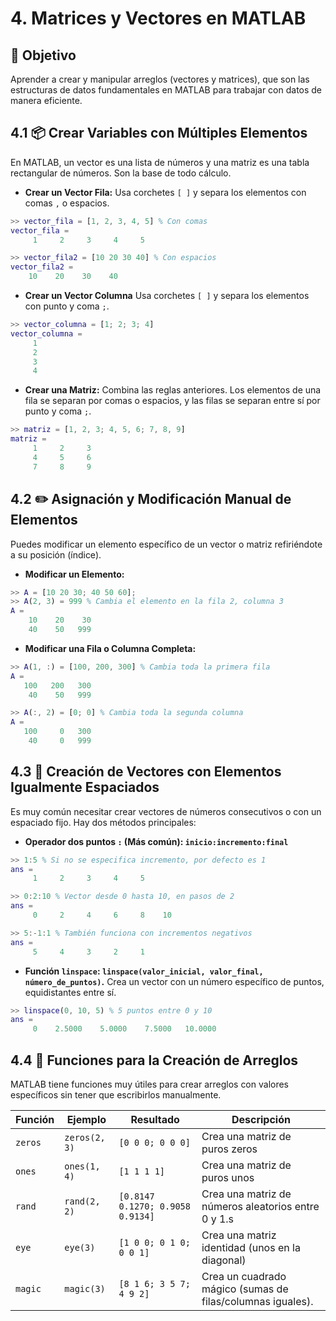 # 4. Matrices y Vectores en MATLAB

## 🎯 Objetivo
Aprender a crear y manipular arreglos (vectores y matrices), que son las estructuras de datos fundamentales en MATLAB para trabajar con datos de manera eficiente.

## 4.1 📦 Crear Variables con Múltiples Elementos
En MATLAB, un vector es una lista de números y una matriz es una tabla rectangular de números. Son la base de todo cálculo.

* **Crear un Vector Fila:** Usa corchetes ```[ ]``` y separa los elementos con comas ```,``` o espacios.
```matlab
>> vector_fila = [1, 2, 3, 4, 5] % Con comas
vector_fila =
     1     2     3     4     5

>> vector_fila2 = [10 20 30 40] % Con espacios
vector_fila2 =
    10    20    30    40
```
* **Crear un Vector Columna** Usa corchetes ```[ ]``` y separa los elementos con punto y coma ```;```.
```matlab
>> vector_columna = [1; 2; 3; 4]
vector_columna =
     1
     2
     3
     4
```

* **Crear una Matriz:** Combina las reglas anteriores. Los elementos de una fila se separan por comas o espacios, y las filas se separan entre sí por punto y coma ```;```.

```matlab
>> matriz = [1, 2, 3; 4, 5, 6; 7, 8, 9]
matriz =
     1     2     3
     4     5     6
     7     8     9
```

## 4.2 ✏️ Asignación y Modificación Manual de Elementos
Puedes modificar un elemento específico de un vector o matriz refiriéndote a su posición (índice).

* **Modificar un Elemento:**
```matlab
>> A = [10 20 30; 40 50 60];
>> A(2, 3) = 999 % Cambia el elemento en la fila 2, columna 3
A =
    10    20    30
    40    50   999
```

* **Modificar una Fila o Columna Completa:**
```matlab
>> A(1, :) = [100, 200, 300] % Cambia toda la primera fila
A =
   100   200   300
    40    50   999

>> A(:, 2) = [0; 0] % Cambia toda la segunda columna
A =
   100     0   300
    40     0   999
```

## 4.3 📶 Creación de Vectores con Elementos Igualmente Espaciados
Es muy común necesitar crear vectores de números consecutivos o con un espaciado fijo. Hay dos métodos principales:
* **Operador dos puntos ```:``` (Más común): ```inicio:incremento:final```**
```matlab
>> 1:5 % Si no se especifica incremento, por defecto es 1
ans =
     1     2     3     4     5

>> 0:2:10 % Vector desde 0 hasta 10, en pasos de 2
ans =
     0     2     4     6     8    10

>> 5:-1:1 % También funciona con incrementos negativos
ans =
     5     4     3     2     1
```

* **Función ```linspace```: ```linspace(valor_inicial, valor_final, número_de_puntos)```.** Crea un vector con un número específico de puntos, equidistantes entre sí.
```matlab
>> linspace(0, 10, 5) % 5 puntos entre 0 y 10
ans =
     0    2.5000    5.0000    7.5000   10.0000
```

## 4.4 🧰 Funciones para la Creación de Arreglos
MATLAB tiene funciones muy útiles para crear arreglos con valores específicos sin tener que escribirlos manualmente.

| Función           | Ejemplo           | Resultado                              | Descripción                                                   |
|-------------------|-------------------|----------------------------------------|---------------------------------------------------------------|
| ```zeros```       | ```zeros(2, 3)``` | ```[0 0 0; 0 0 0]```                   | Crea una matriz de puros zeros                                |
| ```ones```        | ```ones(1, 4)```  | ```[1 1 1 1]```                        | Crea una matriz de puros unos                                 |
| ```rand```        | ```rand(2, 2)```  | ```[0.8147 0.1270; 0.9058 0.9134]```   | Crea una matriz de números aleatorios entre 0 y 1.s           |
| ```eye```         | ```eye(3)```      | ```[1 0 0; 0 1 0; 0 0 1]```            | Crea una matriz identidad (unos en la diagonal)               |
| ```magic```       | ```magic(3)```    | ```[8 1 6; 3 5 7; 4 9 2]```            | Crea un cuadrado mágico (sumas de filas/columnas iguales).    |




















